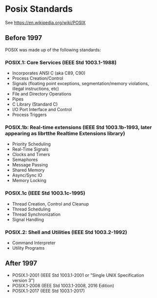 # Posix Standards

See https://en.wikipedia.org/wiki/POSIX

## Before 1997

POSIX was made up of the following standards:

### POSIX.1: Core Services (IEEE Std 1003.1-1988)

* Incorporates ANSI C (aka C89, C90)
* Process Creation/Control
* Signals (floating point exceptions, segmentation/memory violations, illegal instructions, etc)
* File and Directory Operations
* Pipes
* C Library (Standard C)
* I/O Port Interface and Control
* Process Triggers

### POSIX.1b: Real-time extensions (IEEE Std 1003.1b-1993, later appearing as librtthe Realtime Extensions library)

* Priority Scheduling
* Real-Time Signals
* Clocks and Timers
* Semaphores
* Message Passing
* Shared Memory
* Async/Sync IO
* Memory Locking

### POSIX.1c (IEEE Std 1003.1c-1995)

* Thread Creation, Control and Cleanup
* Thread Scheduling
* Thread Synchronization
* Signal Handling

### POSIX.2: Shell and Utilities (IEEE Std 1003.2-1992)

* Command Interpreter
* Utility Programs

## After 1997

* POSIX.1-2001 (IEEE Std 1003.1-2001 or "Single UNIX Specification version 3")
* POSIX.1-2008 (IEEE Std 1003.1-2008, 2016 Edition)
* POSIX.1-2017 (IEEE Std 1003.1-2017)